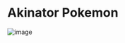 # Akinator Pokemon
![image](https://github.com/felix2680/Akinator/assets/74196394/6161ff98-6fcf-432d-9020-8f9edf9c4fef)
